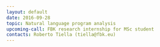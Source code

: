 ```yaml
---
layout: default
date: 2016-09-28
topic: Natural language program analysis
upcoming-call: FBK research internship for MSc student
contacts: Roberto Tiella (tiella@fbk.eu)
---
```

